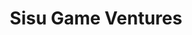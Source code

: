 ---
layout: firm_page
title: "Sisu Game Ventures"
id: "sisu.vc"
permalink: "/sisugameventuressisu.vc/"
website: "https://sisu.vc"
offices: "Helsinki (Finland)"
investment_stages: "Seed, Series A"
portfolio_companies: "Kopla Games, Mainframe Industries, Dazzle Rocks, Exit Plan, Solid Clouds, 1939 Games, Superplus Games, Next Games, Fortis Games, Hexagon, flaregames, Krafton, Zynga, Snap, MTG, Amazon"
portfolio_link: "https://sisu.vc/#portfolio"
investment_markets: "Games"
founded_year: "2014"
description: "Sisu Game Ventures is an early-stage venture capital fund focused 100% on games. They invest in teams, not just individual IPs or metrics, providing funding, time, and expertise to help companies grow. Sisu has deep roots in the Nordic region but a global portfolio."
linkedin: "https://www.linkedin.com/company/sisu-game-ventures"
twitter: ""
instagram: ""
team_page: "https://sisu.vc/#the-team"
investor_type: "Venture Capital"
crunchbase: "https://www.crunchbase.com/organization/sisu-game-ventures"
pitchbook: "https://pitchbook.com/profiles/investor/154843-21"

# SEO Optimization
meta_title: "Sisu Game Ventures - VC Firm - projectstartups.com"
meta_description: "Sisu Game Ventures, Sisu Game Ventures is an early-stage venture capital fund focused 100% on games. They invest in teams, not just individual IPs or metrics, providing f..."
meta_keywords: "Sisu Game Ventures, Games, VC firm, venture capital, startup investor, projectstartups.com"
canonical_url: "https://vc.projectstartups.com/sisugameventuressisu.vc/"
---